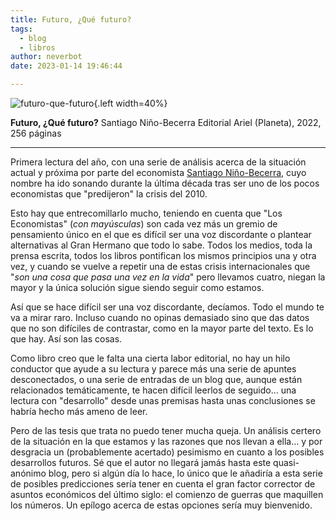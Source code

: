 ```yaml
---
title: Futuro, ¿Qué futuro?
tags:
  - blog
  - libros
author: neverbot
date: 2023-01-14 19:46:44

---
```


![futuro-que-futuro](./futuro-¿que-futuro/futuro-que-futuro.jpg){.left width=40%}

**Futuro, ¿Qué futuro?**
Santiago Niño-Becerra
Editorial Ariel (Planeta), 2022, 256 páginas 

---

Primera lectura del año, con una serie de análisis acerca de la situación actual y próxima por parte del economista [Santiago Niño-Becerra](https://sninobecerra.com/), cuyo nombre ha ido sonando durante la última década tras ser uno de los pocos economistas que "predijeron" la crisis del 2010. 

Esto hay que entrecomillarlo mucho, teniendo en cuenta que "Los Economistas" (*con mayúsculas*) son cada vez más un gremio de pensamiento único en el que es difícil ser una voz discordante o plantear alternativas al Gran Hermano que todo lo sabe. Todos los medios, toda la prensa escrita, todos los libros pontifican los mismos principios una y otra vez, y cuando se vuelve a repetir una de estas crisis internacionales que "*son una cosa que pasa una vez en la vida*" pero llevamos cuatro, niegan la mayor y la única solución sigue siendo seguir como estamos.

Así que se hace difícil ser una voz discordante, decíamos. Todo el mundo te va a mirar raro. Incluso cuando no opinas demasiado sino que das datos que no son difíciles de contrastar, como en la mayor parte del texto. Es lo que hay. Así son las cosas.

Como libro creo que le falta una cierta labor editorial, no hay un hilo conductor que ayude a su lectura y parece más una serie de apuntes desconectados, o una serie de entradas de un blog que, aunque están relacionados temáticamente, te hacen difícil leerlos de seguido... una lectura con "desarrollo" desde unas premisas hasta unas conclusiones se habría hecho más ameno de leer.

Pero de las tesis que trata no puedo tener mucha queja. Un análisis certero de la situación en la que estamos y las razones que nos llevan a ella... y por desgracia un (probablemente acertado) pesimismo en cuanto a los posibles desarrollos futuros. Sé que el autor no llegará jamás hasta este quasi-anónimo blog, pero si algún día lo hace, lo único que le añadiría a esta serie de posibles predicciones sería tener en cuenta el gran factor corrector de asuntos económicos del último siglo: el comienzo de guerras que maquillen los números. Un epílogo acerca de estas opciones sería muy bienvenido.
